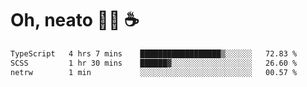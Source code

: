 # Oh, neato 🧑‍💻 ☕

<!--START_SECTION:waka-->

```txt
TypeScript   4 hrs 7 mins    ██████████████████▒░░░░░░   72.83 %
SCSS         1 hr 30 mins    ██████▓░░░░░░░░░░░░░░░░░░   26.60 %
netrw        1 min           ░░░░░░░░░░░░░░░░░░░░░░░░░   00.57 %
```

<!--END_SECTION:waka-->
